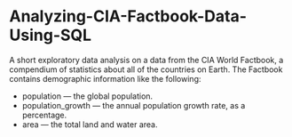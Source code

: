 # Analyzing-CIA-Factbook-Data-Using-SQL
A short exploratory data analysis on a data from the CIA World Factbook, a compendium of statistics about all of the countries on Earth.
The Factbook contains demographic information like the following:

* population — the global population.
* population_growth — the annual population growth rate, as a percentage.
* area — the total land and water area.
